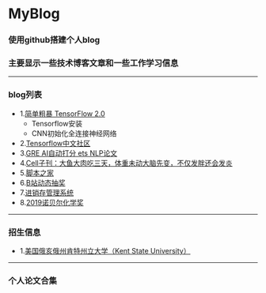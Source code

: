 # MyBlog
### 使用github搭建个人blog
### 主要显示一些技术博客文章和一些工作学习信息

---
### blog列表

- 1.[简单粗暴 TensorFlow 2.0](https://mp.weixin.qq.com/s/1QORwL4L8yU_eUjwkzCUww)
   - Tensorflow安装
   - CNN初始化全连接神经网络
- 2.[Tensorflow中文社区](https://www.tensorflowers.cn/index.php)
- 3.[GRE AI自动打分 ets NLP论文](https://www.ets.org/research/topics/as_nlp/writing_quality/)
- 4.[Cell子刊：大鱼大肉吃三天，体重未动大脑先变，不仅发胖还会发炎](https://zhuanlan.zhihu.com/p/85581039)
- 5.[脚本之家](https://www.jb51.net/)
- 6.[B站动态抽奖](https://www.hackinn.com/index.php/archives/112/)
- 7.[进销存管理系统](https://www.lanzous.com/i6p4iib)
- 8.[2019诺贝尔化学奖](https://www.zhihu.com/search?type=content&q=%E8%AF%BA%E8%B4%9D%E5%B0%94%E5%8C%96%E5%AD%A6%E5%A5%96&utm_content=search_preset)

---
### 招生信息
- 1.[美国俄亥俄州肯特州立大学（Kent State University）](https://ruiliurobotics.weebly.com/)


--- 
### 个人论文合集
